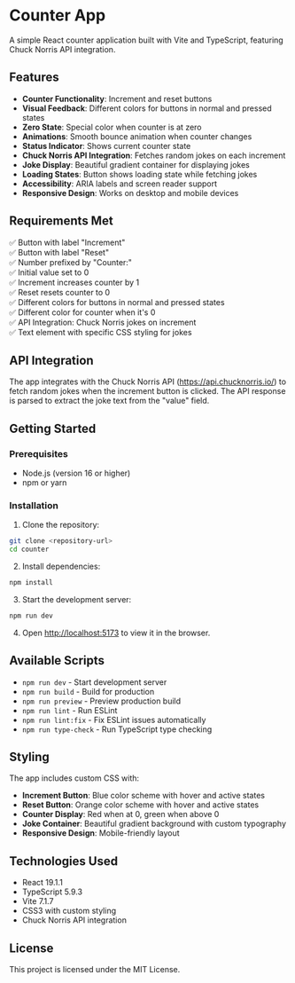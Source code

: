 # Counter App

A simple React counter application built with Vite and TypeScript, featuring Chuck Norris API integration.

## Features

- **Counter Functionality**: Increment and reset buttons
- **Visual Feedback**: Different colors for buttons in normal and pressed states
- **Zero State**: Special color when counter is at zero
- **Animations**: Smooth bounce animation when counter changes
- **Status Indicator**: Shows current counter state
- **Chuck Norris API Integration**: Fetches random jokes on each increment
- **Joke Display**: Beautiful gradient container for displaying jokes
- **Loading States**: Button shows loading state while fetching jokes
- **Accessibility**: ARIA labels and screen reader support
- **Responsive Design**: Works on desktop and mobile devices

## Requirements Met

✅ Button with label "Increment"  
✅ Button with label "Reset"  
✅ Number prefixed by "Counter:"  
✅ Initial value set to 0  
✅ Increment increases counter by 1  
✅ Reset resets counter to 0  
✅ Different colors for buttons in normal and pressed states  
✅ Different color for counter when it's 0  
✅ API Integration: Chuck Norris jokes on increment  
✅ Text element with specific CSS styling for jokes  

## API Integration

The app integrates with the Chuck Norris API (https://api.chucknorris.io/) to fetch random jokes when the increment button is clicked. The API response is parsed to extract the joke text from the "value" field.

## Getting Started

### Prerequisites

- Node.js (version 16 or higher)
- npm or yarn

### Installation

1. Clone the repository:
```bash
git clone <repository-url>
cd counter
```

2. Install dependencies:
```bash
npm install
```

3. Start the development server:
```bash
npm run dev
```

4. Open [http://localhost:5173](http://localhost:5173) to view it in the browser.

## Available Scripts

- `npm run dev` - Start development server
- `npm run build` - Build for production
- `npm run preview` - Preview production build
- `npm run lint` - Run ESLint
- `npm run lint:fix` - Fix ESLint issues automatically
- `npm run type-check` - Run TypeScript type checking

## Styling

The app includes custom CSS with:
- **Increment Button**: Blue color scheme with hover and active states
- **Reset Button**: Orange color scheme with hover and active states
- **Counter Display**: Red when at 0, green when above 0
- **Joke Container**: Beautiful gradient background with custom typography
- **Responsive Design**: Mobile-friendly layout

## Technologies Used

- React 19.1.1
- TypeScript 5.9.3
- Vite 7.1.7
- CSS3 with custom styling
- Chuck Norris API integration

## License

This project is licensed under the MIT License.
